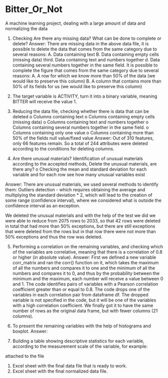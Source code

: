 # Bitter_Or_Not
A machine learning project, dealing with a large amount of data and normalizing the data
1. Checking Are there any missing data? What can be done to complete or delete?
Answer: There are missing data in the above data file, it is possible to delete the data that comes from the same category due to several reasons:
A. Data containing text
B. Data containing empty cells (missing data)
third. Data containing text and numbers together
d. Data containing several numbers together in the same field.
It is possible to complete the figure that comes from the same category due to several reasons:
A. A row for which we know more than 50% of the data (we would like to preserve this column)
B. A column that contains more than 50% of its fields for us (we would like to preserve this column)

2. The target variable is ACTIVITY, turn it into a binary variable, meaning BITTER will receive the value 1.
 
3. Reducing the data file, checking whether there is data that can be deleted
o Columns containing text
o Columns containing empty cells (missing data)
o Columns containing text and numbers together
o Columns containing several numbers together in the same field.
o Columns containing only one value
o Columns containing more than 50% of the fields null value/fixed value
Answer:
Out of 310 features, only 66 features remain.
So a total of 244 attributes were deleted according to the conditions for deleting columns.


4. Are there unusual materials? Identification of unusual materials according to the accepted methods,
Delete the unusual materials, are there any?
o Checking the mean and standard deviation for each variable and for each row see how many unusual variables exist

Answer:
There are unusual materials, we used several methods to identify them:
Outliers detection - which requires obtaining the average and multiplying the standard deviation * 2, which will lead to the creation of some range (confidence interval), where we considered what is outside the confidence interval as an exception.

We deleted the unusual materials and with the help of the test we did we were able to reduce from 2075 rows to 2033, so that 42 rows were deleted in total that had more than 50% exceptions, but there are still exceptions that were deleted from the rows but in that row there were not more than 50% exceptions and thus the row was deleted.

5. Performing a correlation on the remaining variables, and checking which of the variables are correlative, meaning that there is a correlation of 0.8 or higher (in absolute value).
Answer:
First we defined a new variable corr_matrix and ran the corr() function on it, which takes the maximum of all the numbers and compares it to one and the minimum of all the numbers and compares it to 0, and thus by the probability between the minimum and the maximum, each number will receive a value between 0 and 1.
The code identifies pairs of variables with a Pearson correlation coefficient greater than or equal to 0.8.
The code drops one of the variables in each correlation pair from dataframe df. The dropped variable is not specified in the code, but it will be one of the variables with a high correlation coefficient.
We finally got it to have the same number of rows as the original data frame, but with fewer columns (21 columns).

6. To present the remaining variables with the help of histograms and boxplot.
Answer:

7. Building a table showing descriptive statistics for each variable, according to the measurement scale of the variable, for example:

attached to the file
1. Excel sheet with the final data file that is ready to work.
2. Excel sheet with the final normalized data file.
